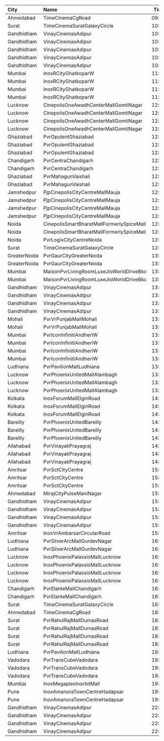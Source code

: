 | City         | Name                                      |  Time | Type            |  Price | Capacity | Booked |
| :----------- | :---------------------------------------- | ----: | :-------------- | -----: | -------: | -----: |
| Ahmedabad    | TimeCinemaCgRoad                          | 09:15 | Infinity1000    | 1,000₹ |       12 |      0 |
| Surat        | TimeCinemaSuratGalaxyCircle               | 10:00 | Sofa180         |   180₹ |       34 |      0 |
| Gandhidham   | VinayCinemasAdipur                        | 10:15 | Diamond         |   160₹ |      115 |      0 |
| Gandhidham   | VinayCinemasAdipur                        | 10:15 | Gold            |    80₹ |      111 |      0 |
| Gandhidham   | VinayCinemasAdipur                        | 10:15 | Platinum        |   160₹ |       56 |      0 |
| Gandhidham   | VinayCinemasAdipur                        | 10:15 | Silver          |    80₹ |       54 |      0 |
| Gandhidham   | VinayCinemasAdipur                        | 10:15 | Vip             |   350₹ |       18 |      0 |
| Mumbai       | InoxRCityGhatkoparW                       | 11:05 | Club            |   130₹ |       29 |      0 |
| Mumbai       | InoxRCityGhatkoparW                       | 11:05 | Executive       |   112₹ |       17 |      0 |
| Mumbai       | InoxRCityGhatkoparW                       | 11:05 | RoyalRecliner   |   250₹ |        2 |      0 |
| Mumbai       | InoxRCityGhatkoparW                       | 11:05 | Royal           |   130₹ |       18 |      0 |
| Lucknow      | CinepolisOneAwadhCenterMallGomtiNagar     | 12:00 | Normal          |   140₹ |       14 |      2 |
| Lucknow      | CinepolisOneAwadhCenterMallGomtiNagar     | 12:00 | Executive       |   150₹ |       45 |      5 |
| Lucknow      | CinepolisOneAwadhCenterMallGomtiNagar     | 12:00 | Premium         |   160₹ |       26 |     13 |
| Lucknow      | CinepolisOneAwadhCenterMallGomtiNagar     | 12:00 | Vip             |   450₹ |       10 |      0 |
| Ghaziabad    | PvrOpulentGhaziabad                       | 12:00 | Recliner        |   320₹ |       11 |      7 |
| Ghaziabad    | PvrOpulentGhaziabad                       | 12:00 | Prime           |   200₹ |      108 |     56 |
| Ghaziabad    | PvrOpulentGhaziabad                       | 12:00 | Classic         |   170₹ |      112 |     56 |
| Chandigarh   | PvrCentraChandigarh                       | 12:00 | Prime           |   175₹ |      175 |     97 |
| Chandigarh   | PvrCentraChandigarh                       | 12:00 | Classic         |   129₹ |      126 |     63 |
| Ghaziabad    | PvrMahagunVaishali                        | 12:05 | Classic         |   230₹ |      114 |      0 |
| Ghaziabad    | PvrMahagunVaishali                        | 12:05 | Recliner        |   375₹ |        5 |      0 |
| Jamshedpur   | PjpCinepolisCityCentreMallMauja           | 12:20 | Normal          |   150₹ |       24 |     12 |
| Jamshedpur   | PjpCinepolisCityCentreMallMauja           | 12:20 | Executive       |   150₹ |       56 |     28 |
| Jamshedpur   | PjpCinepolisCityCentreMallMauja           | 12:20 | Premium         |   150₹ |       64 |     38 |
| Jamshedpur   | PjpCinepolisCityCentreMallMauja           | 12:20 | Vip             |   400₹ |       12 |      6 |
| Noida        | CinepolisSmartBharatMallFormerlySpiceMall | 12:20 | Classic         |   150₹ |       38 |      0 |
| Noida        | CinepolisSmartBharatMallFormerlySpiceMall | 12:20 | Premium         |   150₹ |       61 |      6 |
| Noida        | PvrLogixCityCentreNoida                   | 12:35 | Classic         |   295₹ |       48 |      4 |
| Surat        | TimeCinemaSuratGalaxyCircle               | 12:45 | Sofa220         |   220₹ |       34 |      0 |
| GreaterNoida | PvrGaurCityGreaterNoida                   | 13:00 | Classic         |   190₹ |      101 |     52 |
| GreaterNoida | PvrGaurCityGreaterNoida                   | 13:00 | Prime           |   215₹ |       13 |      6 |
| Mumbai       | MaisonPvrLivingRoomLuxeJioWorldDriveBkc   | 13:15 | Luxe            |   700₹ |       24 |     12 |
| Mumbai       | MaisonPvrLivingRoomLuxeJioWorldDriveBkc   | 13:15 | LuxeSuperior    |   700₹ |       10 |      5 |
| Gandhidham   | VinayCinemasAdipur                        | 13:15 | Diamond         |   160₹ |      100 |      0 |
| Gandhidham   | VinayCinemasAdipur                        | 13:15 | Gold            |    80₹ |       77 |      0 |
| Gandhidham   | VinayCinemasAdipur                        | 13:15 | Platinum        |   160₹ |       35 |      0 |
| Gandhidham   | VinayCinemasAdipur                        | 13:15 | Silver          |    80₹ |       41 |      0 |
| Mohali       | PvrVrPunjabMallMohali                     | 13:35 | Classic         |   180₹ |       44 |      6 |
| Mohali       | PvrVrPunjabMallMohali                     | 13:35 | Prime           |   210₹ |       22 |      4 |
| Mumbai       | PvrIconInfinitiAndheriW                   | 13:45 | Classic         |   120₹ |       42 |     21 |
| Mumbai       | PvrIconInfinitiAndheriW                   | 13:45 | Prime           |   160₹ |      126 |     65 |
| Mumbai       | PvrIconInfinitiAndheriW                   | 13:45 | PrimeSuperior   |   160₹ |       32 |     20 |
| Mumbai       | PvrIconInfinitiAndheriW                   | 13:45 | Recliner        |   350₹ |       11 |      7 |
| Ludhiana     | PvrPavilionMallLudhiana                   | 13:50 | Classic         |   190₹ |       40 |      2 |
| Lucknow      | PvrPhoenixUnitedMallAlambagh              | 13:55 | Classic         |   190₹ |       99 |      2 |
| Lucknow      | PvrPhoenixUnitedMallAlambagh              | 13:55 | Prime           |   240₹ |       13 |      4 |
| Lucknow      | PvrPhoenixUnitedMallAlambagh              | 13:55 | Recliner        |   340₹ |        6 |      2 |
| Kolkata      | InoxForumMallElginRoad                    | 14:45 | DressCircle     |   150₹ |       46 |      0 |
| Kolkata      | InoxForumMallElginRoad                    | 14:45 | Galleria        |   150₹ |       14 |      0 |
| Kolkata      | InoxForumMallElginRoad                    | 14:45 | Royal           |   150₹ |       11 |      0 |
| Bareilly     | PvrPhoenixUnitedBareilly                  | 14:45 | Classic         |   200₹ |       48 |      0 |
| Bareilly     | PvrPhoenixUnitedBareilly                  | 14:45 | Prime           |   220₹ |       56 |      0 |
| Bareilly     | PvrPhoenixUnitedBareilly                  | 14:45 | Recliner        |   400₹ |        7 |      1 |
| Allahabad    | PvrVinayakPrayagraj                       | 14:55 | Classic         |   210₹ |       29 |      0 |
| Allahabad    | PvrVinayakPrayagraj                       | 14:55 | Prime           |   230₹ |       36 |      4 |
| Allahabad    | PvrVinayakPrayagraj                       | 14:55 | Recliner        |   350₹ |        4 |      2 |
| Amritsar     | PvrSctCityCentre                          | 15:20 | Classic         |   160₹ |       45 |      0 |
| Amritsar     | PvrSctCityCentre                          | 15:20 | Prime           |   170₹ |       30 |      0 |
| Amritsar     | PvrSctCityCentre                          | 15:20 | Recliner        |   330₹ |       11 |      0 |
| Ahmedabad    | MirajCityPulseManiNagar                   | 15:20 | Gold            |   180₹ |       24 |     11 |
| Gandhidham   | VinayCinemasAdipur                        | 15:30 | Diamond         |   160₹ |      100 |      0 |
| Gandhidham   | VinayCinemasAdipur                        | 15:30 | Gold            |    80₹ |       77 |      0 |
| Gandhidham   | VinayCinemasAdipur                        | 15:30 | Platinum        |   160₹ |       35 |      0 |
| Gandhidham   | VinayCinemasAdipur                        | 15:30 | Silver          |    80₹ |       41 |      0 |
| Amritsar     | InoxVrAmbarsarCircularRoad                | 15:30 | Normal          |   150₹ |       78 |      0 |
| Ludhiana     | PvrSilverArcMallGurdevNagar               | 16:05 | Prime           |   250₹ |       15 |      2 |
| Ludhiana     | PvrSilverArcMallGurdevNagar               | 16:05 | Classic         |   190₹ |       53 |      4 |
| Lucknow      | InoxPhoenixPalassioMallLucknow            | 16:15 | Club            |   180₹ |       55 |      0 |
| Lucknow      | InoxPhoenixPalassioMallLucknow            | 16:15 | Executive       |   170₹ |       13 |      0 |
| Lucknow      | InoxPhoenixPalassioMallLucknow            | 16:15 | RoyaleRecliners |   350₹ |        6 |      0 |
| Lucknow      | InoxPhoenixPalassioMallLucknow            | 16:15 | Royale          |   190₹ |       23 |      0 |
| Chandigarh   | PvrElanteMallChandigarh                   | 16:15 | Classic         |   212₹ |       70 |     18 |
| Chandigarh   | PvrElanteMallChandigarh                   | 16:15 | Recliner        |   599₹ |       13 |      0 |
| Surat        | TimeCinemaSuratGalaxyCircle               | 16:30 | Infinity350     |   350₹ |       22 |      0 |
| Ahmedabad    | TimeCinemaCgRoad                          | 18:15 | Standard260     |   260₹ |      108 |      8 |
| Surat        | PvrRahulRajMallDumasRoad                  | 18:55 | Recliner        |   420₹ |       24 |      2 |
| Surat        | PvrRahulRajMallDumasRoad                  | 18:55 | Prime           |   220₹ |       72 |     25 |
| Surat        | PvrRahulRajMallDumasRoad                  | 18:55 | ClassicPlus     |   200₹ |       30 |      2 |
| Surat        | PvrRahulRajMallDumasRoad                  | 18:55 | Classic         |   190₹ |       30 |      0 |
| Ludhiana     | PvrPavilionMallLudhiana                   | 19:05 | Classic         |   190₹ |       40 |      0 |
| Vadodara     | PvrTransCubeVadodara                      | 19:15 | Classic         |   110₹ |       42 |      0 |
| Vadodara     | PvrTransCubeVadodara                      | 19:15 | Prime           |   110₹ |       99 |      4 |
| Vadodara     | PvrTransCubeVadodara                      | 19:15 | Recliner        |   300₹ |        8 |      2 |
| Mumbai       | InoxMegaplexInorbitMall                   | 19:30 | Insignia        |   450₹ |       17 |      0 |
| Pune         | InoxAmanoraTownCentreHadapsar             | 19:35 | Club            |   150₹ |       46 |      0 |
| Pune         | InoxAmanoraTownCentreHadapsar             | 19:35 | Executive       |   150₹ |        8 |      0 |
| Gandhidham   | VinayCinemasAdipur                        | 22:15 | Diamond         |   160₹ |      100 |      0 |
| Gandhidham   | VinayCinemasAdipur                        | 22:15 | Gold            |    80₹ |       77 |      0 |
| Gandhidham   | VinayCinemasAdipur                        | 22:15 | Platinum        |   160₹ |       35 |      0 |
| Gandhidham   | VinayCinemasAdipur                        | 22:15 | Silver          |    80₹ |       41 |      0 |